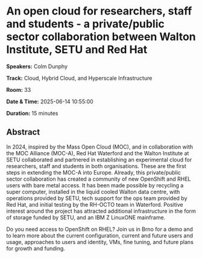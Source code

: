 # An open cloud for researchers, staff and students - a private/public sector collaboration between Walton Institute, SETU and Red Hat

**Speakers:** Colm Dunphy
                    
**Track:** Cloud, Hybrid Cloud, and Hyperscale Infrastructure
                    
**Room:** 33
                    
**Date & Time:** 2025-06-14 10:55:00
                    
**Duration:** 15 minutes
                    
## Abstract
                    
In 2024, inspired by the Mass Open Cloud (MOC), and in collaboration with the MOC Alliance (MOC-A), Red Hat Waterford and the Walton Institute at SETU collaborated and partnered in establishing an experimental cloud for researchers, staff and students in both organisations. These are the first steps in extending the MOC-A into Europe. Already, this private/public sector collaboration has created a community of new OpenShift and RHEL users with bare metal access. It has been made possible by recycling a super computer, installed in the liquid cooled Walton data centre, with operations provided by SETU, tech support for the ops team provided by Red Hat, and initial testing by the RH-OCTO team in Waterford. Positive interest around the project has attracted additional infrastructure in the form of storage funded by SETU, and an IBM Z LinuxONE mainframe. 

Do you need access to OpenShift on RHEL? Join us in Brno for a demo and to learn more about the current configuration, current and future users and usage, approaches to users and identity, VMs, fine tuning, and future plans for growth and funding.
